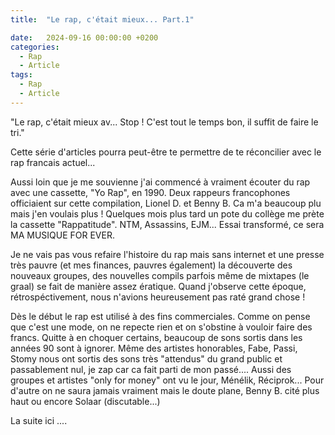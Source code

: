 ```yaml
---
title:  "Le rap, c'était mieux... Part.1"

date:   2024-09-16 00:00:00 +0200
categories:
  - Rap
  - Article
tags:
  - Rap
  - Article
---
```

"Le rap, c'était mieux av... Stop ! C'est tout le temps bon, il suffit de faire le tri."

Cette série d'articles pourra peut-être te permettre de te réconcilier avec le rap francais actuel...

Aussi loin que je me souvienne j'ai commencé à vraiment écouter du rap avec une cassette, "Yo Rap", en 1990. Deux rappeurs francophones officiaient sur cette compilation, Lionel D. et Benny B. Ca m'a beaucoup plu mais j'en voulais plus ! Quelques mois plus tard un pote du collège me prète la cassette "Rappatitude". NTM, Assassins, EJM... Essai transformé, ce sera MA MUSIQUE FOR EVER.

Je ne vais pas vous refaire l'histoire du rap mais sans internet et une presse très pauvre (et mes finances, pauvres également) la découverte des nouveaux groupes, des nouvelles compils parfois même de mixtapes (le graal) se fait de manière assez ératique. Quand j'observe cette époque, rétrospéctivement, nous n'avions heureusement pas raté grand chose !

Dès le début le rap est utilisé à des fins commerciales. Comme on pense que c'est une mode, on ne repecte rien et on s'obstine à vouloir faire des francs. Quitte à en choquer certains, beaucoup de sons sortis dans les années 90 sont à ignorer. Même des artistes honorables, Fabe, Passi, Stomy nous ont sortis des sons très "attendus" du grand public et passablement nul, je zap car ca fait parti de mon passé....
Aussi des groupes et artistes "only for money" ont vu le jour, Ménélik, Réciprok... Pour d'autre on ne saura jamais vraiment mais le doute plane, Benny B. cité plus haut ou encore Solaar (discutable...)
  
La suite ici ....